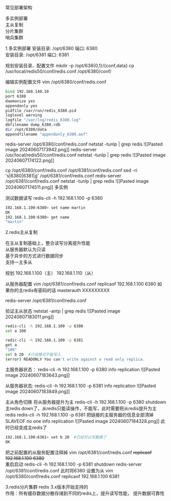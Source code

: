 
常见部署架构

多实例部署  
主从复制  
分片集群  
哨兵集群

1.多实例部署
安装目录: /opt/6380 端口: 6380  
安装目录: /opt/6381 端口: 6381

规划安装目录、配置文件
mkdir -p /opt/638{0,1}/{conf,data}
cp /usr/local/redis50/conf/redis.conf /opt/6380/conf/

编辑实例配置文件
vim /opt/6380/conf/redis.conf 

```bash
bind 192.168.140.10
port 6380
daemonize yes
appendonly yes
pidfile /var/run/redis_6380.pid
loglevel warning
logfile "/var/log/redis_6380.log"
dbfilename dump_6380.rdb
dir /opt/6380/data
appendfilename "appendonly_6380.aof"
```

redis-server /opt/6380/conf/redis.conf 
netstat -tunlp | grep redis
![[Pasted image 20240607173942.png]]
redis-server /usr/local/redis50/conf/redis.conf
netstat -tunlp | grep redis
![[Pasted image 20240607174122.png]]

cp /opt/6380/conf/redis.conf   /opt/6381/conf/redis.conf
sed -ri 's|6380|6381|g' /opt/6381/conf/redis.conf
redis-server /opt/6381/conf/redis.conf 
netstat -tunlp | grep redis
![[Pasted image 20240607174511.png]]
多实例

测试数据读写
redis-cli -h 192.168.1.100 -p 6380
```bash
192.168.1.100:6380> set name martin 
OK 
192.168.1.100:6380> get name 
"martin"
```



2.redis主从复制

在主从复制基础上，整合读写分离提升性能  
从服务器默认为只读  
基于异步的方式进行数据同步  
支持一主多从

规划
192.168.1.100（主）
192.168.1.110（从）

从服务器配置
vim /opt/6381/conf/redis.conf
replicaof 192.168.1.100 6380
如果你的主redis有密码的话
masterauth XXXXXXXXX

redis-server /opt/6381/conf/redis.conf

验证主从状态
netstat -antp | grep redis
![[Pasted image 20240607183011.png]]

```bash
redis-cli -h 192.168.1.100 -p 6380
set a 100

redic-cli -h 192.168.1.100 -p 6381
get a
"100"
set b 20  #只读模式不能写入
(error) READONLY You can't write against a read only replica.
```

主服务器状态：
redis-cli -h 192.168.1.100 -p 6380
info replication
![[Pasted image 20240607183643.png]]

从服务器状态:
redis-cli -h 192.168.1.100 -p 6381 
info replication
![[Pasted image 20240607183849.png]]



主从角色切换
将从服务器提升为主
redis-cli -h 192.168.1.100 -p 6380 shutdown
主redis down了，从redis只能读操作，不能写，此时需要把从redis提升为主redis
redis-cli -h 192.168.1.100 -p 6381
把链接的主服务器的信息全部清掉
SLAVEOF no one
info replication
![[Pasted image 20240607184328.png]]
此时已经变成主redis了
```bash 
192.168.1.100:6381> set b 20  #已经可以写数据了
OK
```

把之前配置的从服务配置注释掉
vim /opt/6381/conf/redis.conf
~~replicaof 192.168.1.100 6380~~  
重启启动
redis-cli -h 192.168.1.100 -p 6381 shutdown
redis-server /opt/6381/conf/redis.conf
此时将6380 设置为从
vim /opt/6380/conf/redis.conf
replicaof 192.168.1.100 6381



3.redis分片集群
redis 3.x版本开始支持的  
作用：所有缓存数据分散存储到不同的redis上，提升读写性能， 提升数据可靠性




